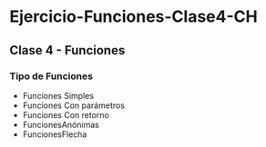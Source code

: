 # Ejercicio-Funciones-Clase4-CH
## Clase 4 - Funciones 

### Tipo de Funciones

- Funciones Simples
- Funciones Con parámetros
- Funciones Con retorno
- FuncionesAnónimas
- FuncionesFlecha
